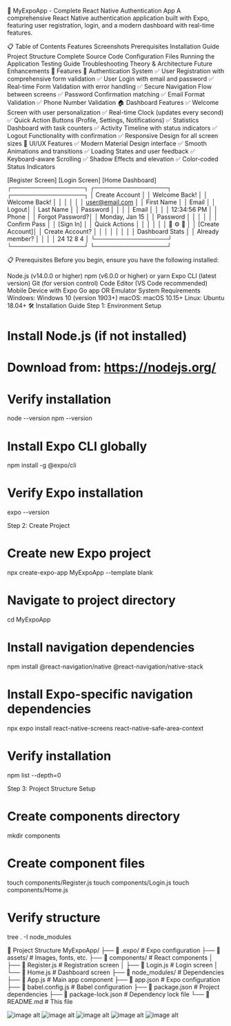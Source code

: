 📱 MyExpoApp - Complete React Native Authentication App
A comprehensive React Native authentication application built with Expo, featuring user registration, login, and a modern dashboard with real-time features.

📋 Table of Contents
Features
Screenshots
Prerequisites
Installation Guide
Project Structure
Complete Source Code
Configuration Files
Running the Application
Testing Guide
Troubleshooting
Theory & Architecture
Future Enhancements
🚀 Features
🔐 Authentication System
✅ User Registration with comprehensive form validation
✅ User Login with email and password
✅ Real-time Form Validation with error handling
✅ Secure Navigation Flow between screens
✅ Password Confirmation matching
✅ Email Format Validation
✅ Phone Number Validation
🏠 Dashboard Features
✅ Welcome Screen with user personalization
✅ Real-time Clock (updates every second)
✅ Quick Action Buttons (Profile, Settings, Notifications)
✅ Statistics Dashboard with task counters
✅ Activity Timeline with status indicators
✅ Logout Functionality with confirmation
✅ Responsive Design for all screen sizes
🎨 UI/UX Features
✅ Modern Material Design interface
✅ Smooth Animations and transitions
✅ Loading States and user feedback
✅ Keyboard-aware Scrolling
✅ Shadow Effects and elevation
✅ Color-coded Status Indicators



[Register Screen]     [Login Screen]       [Home Dashboard]
┌─────────────────┐   ┌─────────────────┐   ┌─────────────────┐
│  Create Account │   │  Welcome Back!  │   │ Welcome Back!   │
│                 │   │                 │   │ user@email.com  │
│ First Name      │   │ Email           │   │           Logout│
│ Last Name       │   │ Password        │   │                 │
│ Email           │   │                 │   │   12:34:56 PM   │
│ Phone           │   │ Forgot Password?│   │ Monday, Jan 15  │
│ Password        │   │                 │   │                 │
│ Confirm Pass    │   │   [Sign In]     │   │ Quick Actions   │
│                 │   │                 │   │ 👤 ⚙️ 🔔       │
│ [Create Account]│   │ Create Account? │   │                 │
│                 │   │                 │   │ Dashboard Stats │
│ Already member? │   │                 │   │ 24  12  8   4   │
└─────────────────┘   └─────────────────┘   └─────────────────┘

📋 Prerequisites
Before you begin, ensure you have the following installed:

Node.js (v14.0.0 or higher)
npm (v6.0.0 or higher) or yarn
Expo CLI (latest version)
Git (for version control)
Code Editor (VS Code recommended)
Mobile Device with Expo Go app OR Emulator
System Requirements
Windows: Windows 10 (version 1903+)
macOS: macOS 10.15+
Linux: Ubuntu 18.04+
🛠 Installation Guide
Step 1: Environment Setup
# Install Node.js (if not installed)
# Download from: https://nodejs.org/

# Verify installation
node --version
npm --version

# Install Expo CLI globally
npm install -g @expo/cli

# Verify Expo installation
expo --version


Step 2: Create Project
# Create new Expo project
npx create-expo-app MyExpoApp --template blank

# Navigate to project directory
cd MyExpoApp

# Install navigation dependencies
npm install @react-navigation/native @react-navigation/native-stack

# Install Expo-specific navigation dependencies
npx expo install react-native-screens react-native-safe-area-context

# Verify installation
npm list --depth=0



Step 3: Project Structure Setup
# Create components directory
mkdir components

# Create component files
touch components/Register.js
touch components/Login.js
touch components/Home.js

# Verify structure
tree . -I node_modules



📁 Project Structure
MyExpoApp/
├── 📁 .expo/                    # Expo configuration
├── 📁 assets/                   # Images, fonts, etc.
├── 📁 components/               # React components
│   ├── 📄 Register.js          # Registration screen
│   ├── 📄 Login.js             # Login screen
│   └── 📄 Home.js              # Dashboard screen
├── 📁 node_modules/            # Dependencies
├── 📄 App.js                   # Main app component
├── 📄 app.json                 # Expo configuration
├── 📄 babel.config.js          # Babel configuration
├── 📄 package.json             # Project dependencies
├── 📄 package-lock.json        # Dependency lock file
└── 📄 README.md               # This file


![image alt](https://github.com/kumariaditi52/-expologinpage-001/blob/8322a4707cada2720a46f1c496cad9a501bd56eb/MyExpoApp/assets/Screenshot%202025-07-14%20170252.png)
![image alt](https://github.com/kumariaditi52/-expologinpage-001/blob/8322a4707cada2720a46f1c496cad9a501bd56eb/MyExpoApp/assets/Screenshot%202025-07-14%20170314.png)
![image alt](https://github.com/kumariaditi52/-expologinpage-001/blob/8322a4707cada2720a46f1c496cad9a501bd56eb/MyExpoApp/assets/Screenshot%202025-07-14%20214334.png)
![image alt](https://github.com/kumariaditi52/-expologinpage-001/blob/8322a4707cada2720a46f1c496cad9a501bd56eb/MyExpoApp/assets/Screenshot%202025-07-14%20214351.png)
![image alt](https://github.com/kumariaditi52/-expologinpage-001/blob/8322a4707cada2720a46f1c496cad9a501bd56eb/MyExpoApp/assets/Screenshot%202025-07-14%20214455.png)






